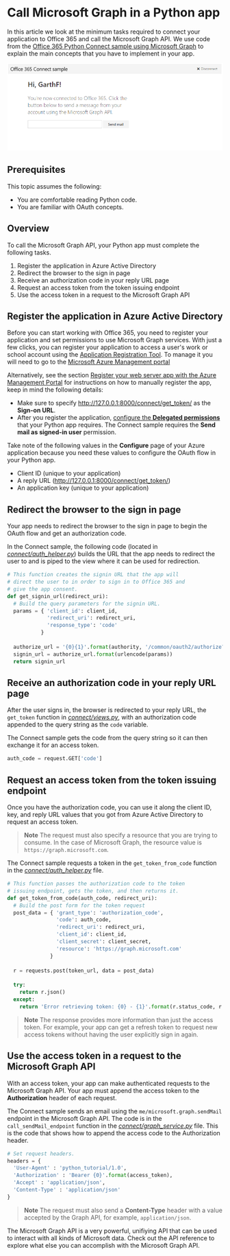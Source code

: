 # Call Microsoft Graph in a Python app 

In this article we look at the minimum tasks required to connect your application to Office 365 and call the Microsoft Graph API. We use code from the [Office 365 Python Connect sample using Microsoft Graph](https://github.com/OfficeDev/O365-Python-Microsoft-Graph-Connect) to explain the main concepts that you have to implement in your app.

![Office 365 Python Connect sample screenshot](./images/web-screenshot.png)

##  Prerequisites

This topic assumes the following:

* You are comfortable reading Python code.
* You are familiar with OAuth concepts.

## Overview

To call the Microsoft Graph API, your Python app must complete the following tasks.

1. Register the application in Azure Active Directory
2. Redirect the browser to the sign in page
3. Receive an authorization code in your reply URL page
4. Request an access token from the token issuing endpoint
5. Use the access token in a request to the Microsoft Graph API 

<!--<a name="register"></a>-->
## Register the application in Azure Active Directory

Before you can start working with Office 365, you need to register your application and set permissions to use Microsoft Graph services.
With just a few clicks, you can register your application to access a user's work or school account using the [Application Registration Tool](https://dev.office.com/app-registration). To manage it you will need to go to the [Microsoft Azure Management portal](https://manage.windowsazure.com)

Alternatively, see the section [Register your web server app with the Azure Management Portal](https://msdn.microsoft.com/en-us/office/office365/HowTo/add-common-consent-manually#bk_RegisterServerApp) for instructions on how to manually register the app, keep in mind the following details:

* Make sure to specify http://127.0.0.1:8000/connect/get_token/ as the **Sign-on URL**.
* After you register the application, [configure the **Delegated permissions**](https://github.com/OfficeDev/O365-Python-Microsoft-Graph-Connect/wiki/Grant-permissions-to-the-Connect-application-in-Azure) that your Python app requires. The Connect sample requires the **Send mail as signed-in user** permission.

Take note of the following values in the **Configure** page of your Azure application because you need these values to configure the OAuth flow in your Python app.

* Client ID (unique to your application)
* A reply URL (http://127.0.0.1:8000/connect/get_token/)
* An application key (unique to your application)

<!--<a name="redirect"></a>-->
## Redirect the browser to the sign in page

Your app needs to redirect the browser to the sign in page to begin the OAuth flow and get an authorization code. 

In the Connect sample, the following code (located in [*connect/auth_helper.py*](https://github.com/OfficeDev/O365-Python-Microsoft-Graph-Connect/blob/master/connect/auth_helper.py)) builds the URL that the app needs to redirect the user to and is piped to the view where it can be used for redirection. 

```python
# This function creates the signin URL that the app will
# direct the user to in order to sign in to Office 365 and
# give the app consent.
def get_signin_url(redirect_uri):
  # Build the query parameters for the signin URL.
  params = { 'client_id': client_id,
             'redirect_uri': redirect_uri,
             'response_type': 'code'
           }

  authorize_url = '{0}{1}'.format(authority, '/common/oauth2/authorize?{0}')
  signin_url = authorize_url.format(urlencode(params))
  return signin_url
```

<!--<a name="authCode"></a>-->
## Receive an authorization code in your reply URL page

After the user signs in, the browser is redirected to your reply URL, the ```get_token``` function in [*connect/views.py*](https://github.com/OfficeDev/O365-Python-Microsoft-Graph-Connect/blob/master/connect/views.py), with an authorization code appended to the query string as the ```code``` variable. 

The Connect sample gets the code from the query string so it can then exchange it for an access token.

```python
auth_code = request.GET['code']
```

<!--<a name="accessToken"></a>-->
## Request an access token from the token issuing endpoint

Once you have the authorization code, you can use it along the client ID, key, and reply URL values that you got from Azure Active Directory to request an access token. 

> **Note** The request must also specify a resource that you are trying to consume. In the case of Microsoft Graph, the resource value is `https://graph.microsoft.com`.

The Connect sample requests a token in the ```get_token_from_code``` function in the [*connect/auth_helper.py*](https://github.com/OfficeDev/O365-Python-Microsoft-Graph-Connect/blob/master/connect/auth_helper.py) file.

```python
# This function passes the authorization code to the token
# issuing endpoint, gets the token, and then returns it.
def get_token_from_code(auth_code, redirect_uri):
  # Build the post form for the token request
  post_data = { 'grant_type': 'authorization_code',
                'code': auth_code,
                'redirect_uri': redirect_uri,
                'client_id': client_id,
                'client_secret': client_secret,
                'resource': 'https://graph.microsoft.com'
              }
              
  r = requests.post(token_url, data = post_data)
  
  try:
    return r.json()
  except:
    return 'Error retrieving token: {0} - {1}'.format(r.status_code, r.text)
```

> **Note** The response provides more information than just the access token. For example, your app can get a refresh token to request new access tokens without having the user explicitly sign in again.

<!--<a name="request"></a>-->
## Use the access token in a request to the Microsoft Graph API

With an access token, your app can make authenticated requests to the Microsoft Graph API. Your app must append the access token to the **Authorization** header of each request.

The Connect sample sends an email using the ```me/microsoft.graph.sendMail``` endpoint in the Microsoft Graph API. The code is in the ```call_sendMail_endpoint``` function in the [*connect/graph_service.py*](https://github.com/OfficeDev/O365-Python-Microsoft-Graph-Connect/blob/master/connect/graph_service.py) file. This is the code that shows how to append the access code to the Authorization header.

```python
# Set request headers.
headers = { 
  'User-Agent' : 'python_tutorial/1.0',
  'Authorization' : 'Bearer {0}'.format(access_token),
  'Accept' : 'application/json',
  'Content-Type' : 'application/json'
}
```

> **Note** The request must also send a **Content-Type** header with a value accepted by the Graph API, for example, `application/json`.

The Microsoft Graph API is a very powerful, unifiying API that can be used to interact with all kinds of Microsoft data. Check out the API reference to explore what else you can accomplish with the Microsoft Graph API.

<!--
## Additional resources

-  [Office 365 Python Connect sample using Microsoft Graph](https://github.com/OfficeDev/O365-Python-Microsoft-Graph-Connect)
-  [Office Dev Center](http://dev.office.com) 
-  [Microsoft Graph API reference]()-->
